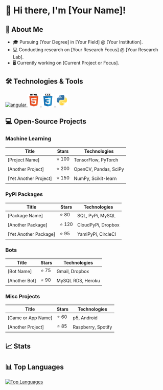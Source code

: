 # 👋 Hi there, I'm [Your Name]!

## 📖 About Me
- 🎓 Pursuing [Your Degree] in [Your Field] @ [Your Institution].
- 💻 Conducting research on [Your Research Focus] @ [Your Research Lab].
- 🖥️ Currently working on [Current Project or Focus].

## 🛠️ Technologies & Tools
<p align="left">
  <a href="https://angular.io" target="_blank" rel="noreferrer">
    <img src="https://angular.io/assets/images/logos/angular/angular.svg" alt="angular" width="40" height="40"/>
  </a>
  <a href="https://www.w3schools.com/html/" target="_blank" rel="noreferrer">
    <img src="https://raw.githubusercontent.com/devicons/devicon/master/icons/html5/html5-original-wordmark.svg" alt="html5" width="40" height="40"/>
  </a>
  <a href="https://www.w3schools.com/css/" target="_blank" rel="noreferrer">
    <img src="https://raw.githubusercontent.com/devicons/devicon/master/icons/css3/css3-original-wordmark.svg" alt="css3" width="40" height="40"/>
  </a>
  <a href="https://www.python.org" target="_blank" rel="noreferrer">
    <img src="https://raw.githubusercontent.com/devicons/devicon/master/icons/python/python-original.svg" alt="python" width="40" height="40"/>
  </a>
  <!-- Add more technologies and tools as needed -->
</p>

## 💻 Open-Source Projects

### Machine Learning
| Title                    | Stars | Technologies               |
|--------------------------|-------|----------------------------|
| [Project Name]           | ⭐️ 100| TensorFlow, PyTorch        |
| [Another Project]        | ⭐️ 200| OpenCV, Pandas, SciPy      |
| [Yet Another Project]    | ⭐️ 150| NumPy, Scikit-learn        |

### PyPi Packages
| Title                    | Stars | Technologies               |
|--------------------------|-------|----------------------------|
| [Package Name]           | ⭐️ 80 | SQL, PyPi, MySQL           |
| [Another Package]        | ⭐️ 120| CloudPyPi, Dropbox         |
| [Yet Another Package]    | ⭐️ 95 | YamlPyPi, CircleCI         |

### Bots
| Title                    | Stars | Technologies               |
|--------------------------|-------|----------------------------|
| [Bot Name]               | ⭐️ 75 | Gmail, Dropbox             |
| [Another Bot]            | ⭐️ 90 | MySQL RDS, Heroku          |

### Misc Projects
| Title                    | Stars | Technologies               |
|--------------------------|-------|----------------------------|
| [Game or App Name]       | ⭐️ 60 | p5, Android                |
| [Another Project]        | ⭐️ 85 | Raspberry, Spotify         |

## 📈 Stats
## 📊 Top Languages
[![Top Languages](https://github-readme-stats.vercel.app/api/top-langs/?username=Vishnu8299&layout=compact&hide=html)](https://github.com/Vishnu8299)

